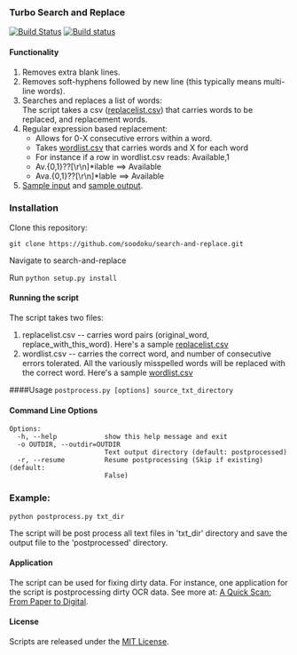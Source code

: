 ### Turbo Search and Replace 

[![Build Status](https://travis-ci.org/soodoku/search-and-replace.svg?branch=master)](https://travis-ci.org/soodoku/search-and-replace)
[![Build status](https://ci.appveyor.com/api/projects/status/dd6weascqvw4wg5o?svg=true)](https://ci.appveyor.com/project/soodoku/search-and-replace)

#### Functionality

1. Removes extra blank lines.  
2. Removes soft-hyphens followed by new line (this typically means multi-line words).  
3. Searches and replaces a list of words:   
   The script takes a csv ([replacelist.csv](replacelist.csv)) that carries words to be replaced, and replacement words.  
4. Regular expression based replacement: 
   * Allows for 0-X consecutive errors within a word.  
   * Takes [wordlist.csv](wordlist.csv) that carries words and X for each word    
   * For instance if a row in wordlist.csv reads: Available,1    
   * Av.{0,1}\??[\r\n]*ilable ==> Available    
   * Ava.{0,1}\??[\r\n]*lable ==> Available 
5. [Sample input](txt_dir/) and [sample output](postprocessed).

### Installation

Clone this repository:

`git clone https://github.com/soodoku/search-and-replace.git`

Navigate to search-and-replace

Run `python setup.py install`

#### Running the script 

The script takes two files:  
1. replacelist.csv -- carries word pairs (original_word, replace_with_this_word). Here's a sample [replacelist.csv](replacelist.csv)  
2. wordlist.csv -- carries the correct word, and number of consecutive errors tolerated. All the variously misspelled words will be replaced with the correct word. Here's a sample [wordlist.csv](wordlist.csv)  

####Usage
`postprocess.py [options] source_txt_directory`

#### Command Line Options
```
Options:
  -h, --help            show this help message and exit
  -o OUTDIR, --outdir=OUTDIR
                        Text output directory (default: postprocessed)
  -r, --resume          Resume postprocessing (Skip if existing) (default:
                        False)
```

### Example:
`python postprocess.py txt_dir`

The script will be post process all text files in 'txt_dir' directory and save the output file to the 'postprocessed' directory.

#### Application

The script can be used for fixing dirty data. For instance, one application for the script is postprocessing dirty OCR data. See more at: [A Quick Scan: From Paper to Digital](http://gbytes.gsood.com/2014/05/28/a-quick-scan-from-paper-to-digital-data/).  

#### License

Scripts are released under the [MIT License](https://opensource.org/licenses/MIT).
